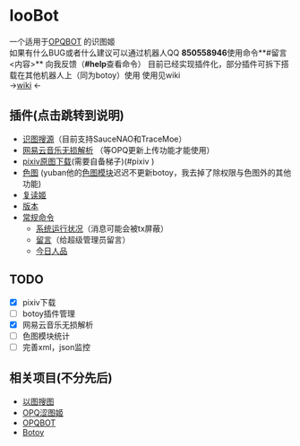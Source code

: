 # IooBot
一个适用于[OPQBOT](https://github.com/OPQBOT/OPQ) 的识图姬  
如果有什么BUG或者什么建议可以通过机器人QQ **850558946**使用命令**#留言 <内容>** 向我反馈（**#help**查看命令）
目前已经实现插件化，部分插件可拆下搭载在其他机器人上（同为botoy）使用
使用见wiki  
→[wiki](https://github.com/kitUIN/ioobot/wiki) ←
## 插件(点击跳转到说明)  
- [识图搜源]()（目前支持SauceNAO和TraceMoe）
- [网易云音乐无损解析]() （等OPQ更新上传功能才能使用）
- [pixiv原图下载]()(需要自备梯子)(#pixiv <id>)
- [色图]() (yuban他的[色图模块](https://github.com/yuban10703/OPQ-SetuBot)迟迟不更新botoy，我去掉了除权限与色图外的其他功能)
- [复读姬]()
- [版本]()
- [常规命令]()    
    - [系统运行状况]()（消息可能会被tx屏蔽）
    - [留言]()（给超级管理员留言）
    - [今日人品]()

## TODO
- [x] pixiv下载
- [ ] botoy插件管理
- [x] 网易云音乐无损解析
- [ ] 色图模块统计
- [ ] 完善xml，json监控
## 相关项目(不分先后)
- [以图搜图](https://github.com/kitUIN/PicImageSearch)
- [OPQ涩图姬](https://github.com/yuban10703/OPQ-SetuBot)
- [OPQBOT](https://github.com/OPQBOT/OPQ)
- [Botoy](https://github.com/xiyaowong/botoy/)